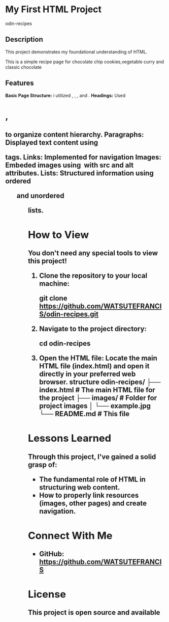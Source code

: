  
# My First HTML Project
odin-recipes


## Description

This project demonstrates my foundational understanding of HTML. 

This is a simple recipe page for chocolate chip cookies,vegetable curry and classic chocolate


## Features

**Basic Page Structure:** i utilized <!DOCTYPE html>, <html>, <head>, and <body>.
**Headings:** Used <h1>, <h2> to organize content hierarchy.
 **Paragraphs:** Displayed text content using <p> tags.
 **Links:** Implemented <a> for navigation
 **Images:** Embeded images  using <img> with src and alt attributes.
 **Lists:** Structured information using ordered <ol> and unordered <ul> lists.
 

## How to View

You don't need any special tools to view this project!

1.  **Clone the repository** to your local machine:

    git clone https://github.com/WATSUTEFRANCIS/odin-recipes.git
    
2.  **Navigate to the project directory:**

    cd odin-recipes
    
3.  **Open the HTML file:** Locate the main HTML file (index.html) and open it directly in your preferred web browser.
**structure**
odin-recipes/
├── index.html        # The main HTML file for the project
├── images/           # Folder for project images 
│   └── example.jpg
└── README.md         # This file


## Lessons Learned

Through this project, I've gained a solid grasp of:

* The fundamental role of HTML in structuring web content.
* How to properly link resources (images, other pages) and create navigation.

##  Connect With Me

* GitHub: https://github.com/WATSUTEFRANCIS

## License

This project is open source and available

